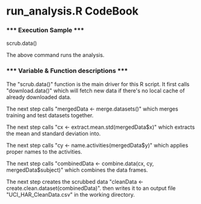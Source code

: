 # run_analysis.R CodeBook

### *** Execution Sample ***
scrub.data()

The above command runs the analysis.

### *** Variable & Function descriptions ***
The "scrub.data()" function is the main driver for this R script.
It first calls "download.data()" which will fetch new data if there's 
no local cache of already downloaded data. 

The next step calls "mergedData <- merge.datasets()" which merges 
training and test datasets together.

The next step calls "cx <- extract.mean.std(mergedData$x)" which 
extracts the mean and standard deviation into.

The next step calls "cy <- name.activities(mergedData$y)" which
applies proper names to the activities.

The next step calls "combinedData <- combine.data(cx, cy, mergedData$subject)"
which combines the data frames.

The next step creates the scrubbed data "cleanData <- create.clean.dataset(combinedData)".
then writes it to an output file "UCI_HAR_CleanData.csv" in the working directory.


